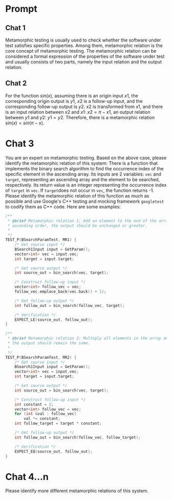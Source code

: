 # Prompt

## Chat 1

Metamorphic testing is usually used to check whether the software under test satisfies specific properties. Among them, metamorphic relation is the core concept of metamorphic testing. The metamorphic relation can be considered a formal expression of the properties of the software under test and usually consists of two parts, namely the input relation and the output relation.

## Chat 2

For the function $sin(x)$, assuming there is an origin input $x1$, the corresponding origin output is $y1$, $x2$ is a follow-up input, and the corresponding follow-up output is $y2$. $x2$ is transformed from $x1$, and there is an input relation between $x2$ and $x1$: $x2=\pi-x1$, an output relation between $y1$ and $y2$: $y1=y2$. Therefore, there is a metamorphic relation $sin(x)=sin(\pi-x)$.

# Chat 3

You are an expert on metamorphic testing. Based on the above case, please identify the metamorphic relation of this system: There is a function that implements the binary search algorithm to find the occurrence index of the specific element in the ascending array. Its inputs are 2 variables: `vec` and `target`, representing an ascending array and the element to be searched, respectively. Its return value is an integer representing the occurrence index of `target` in `vec`. If `target`does not occur in `vec`, the function returns -1. Please identify the metamorphic relation of this function as much as possible and use Google's C++ testing and mocking framework `googletest` to codify them as C++ code. Here are some examples:

```C++
/**
 * @brief Metamorphic relation 1: Add an element to the end of the array and keep the array in
 * ascending order, the output should be unchanged or greater.
 *
 */
TEST_P(BSearchParamTest, MR1) {
    /* Get source input */
    BSearch1Input input = GetParam();
    vector<int> vec = input.vec;
    int target = input.target;

    /* Get source output */
    int source_out = bin_search(vec, target);

    /* Construct follow-up input */
    vector<int> follow_vec = vec;
    follow_vec.emplace_back(vec.back() + 1);

    /* Get follow-up output */
    int follow_out = bin_search(follow_vec, target);

    /* Verification */
    EXPECT_LE(source_out, follow_out);
}

/**
 * @brief Metamorphic relation 2: Multiply all elements in the array and the element to be located by a constant,
 * the output should remain the same.
 *
 */
TEST_P(BSearchParamTest, MR2) {
    /* Get source input */
    BSearch1Input input = GetParam();
    vector<int> vec = input.vec;
    int target = input.target;

    /* Get source output */
    int source_out = bin_search(vec, target);

    /* Construct follow-up input */
    int constant = 2;
    vector<int> follow_vec = vec;
    for (int &val : follow_vec)
        val *= constant;
    int follow_target = target * constant;

    /* Get follow-up output */
    int follow_out = bin_search(follow_vec, follow_target);

    /* Verification */
    EXPECT_EQ(source_out, follow_out);
}
```

# Chat 4...n

Please identify more different metamorphic relations of this system.
